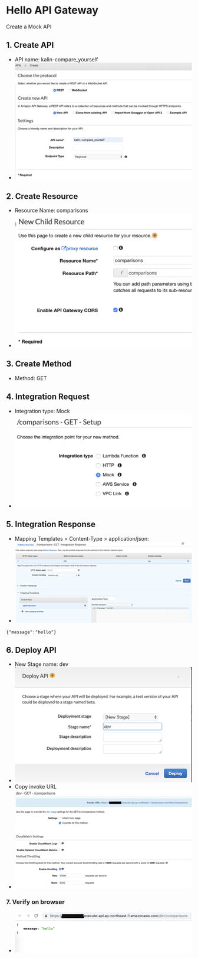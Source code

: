 # Hello API Gateway

Create a Mock API

## 1. Create API

- API name: kalin-compare_yourself
- ![Screenshot](1_create_api.png)

## 2. Create Resource

- Resource Name: comparisons
- ![Screenshot](2_create_resource.png)

## 3. Create Method

- Method: GET

## 4. Integration Request

- Integration type: Mock
- ![Screenshot](4_integration_type.png)

## 5. Integration Response

- Mapping Templates > Content-Type > application/json:
- ![Screenshot](5_integration_response.png)

```
{"message":"hello"}
```

## 6. Deploy API

- New Stage name: dev
- ![Screenshot](6_deploy_api.png)
- Copy invoke URL
- ![Screenshot](6_invoke_url.png)

### 7. Verify on browser

- ![Screenshot](7_verify.png)
